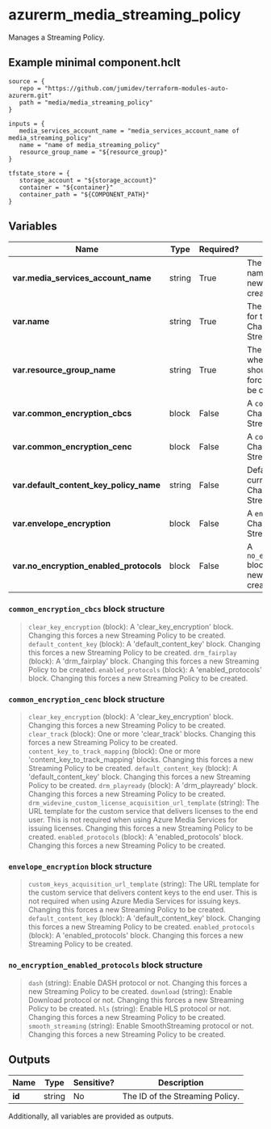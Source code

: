 # azurerm_media_streaming_policy

Manages a Streaming Policy.

## Example minimal component.hclt

```hcl
source = {
   repo = "https://github.com/jumidev/terraform-modules-auto-azurerm.git" 
   path = "media/media_streaming_policy" 
}

inputs = {
   media_services_account_name = "media_services_account_name of media_streaming_policy" 
   name = "name of media_streaming_policy" 
   resource_group_name = "${resource_group}" 
}

tfstate_store = {
   storage_account = "${storage_account}" 
   container = "${container}" 
   container_path = "${COMPONENT_PATH}" 
}

```

## Variables

| Name | Type | Required? |  Description |
| ---- | ---- | --------- |  ----------- |
| **var.media_services_account_name** | string | True | The Media Services account name. Changing this forces a new Streaming Policy to be created. | 
| **var.name** | string | True | The name which should be used for this Streaming Policy. Changing this forces a new Streaming Policy to be created. | 
| **var.resource_group_name** | string | True | The name of the Resource Group where the Streaming Policy should exist. Changing this forces a new Streaming Policy to be created. | 
| **var.common_encryption_cbcs** | block | False | A `common_encryption_cbcs` block. Changing this forces a new Streaming Policy to be created. | 
| **var.common_encryption_cenc** | block | False | A `common_encryption_cenc` block. Changing this forces a new Streaming Policy to be created. | 
| **var.default_content_key_policy_name** | string | False | Default Content Key used by current Streaming Policy. Changing this forces a new Streaming Policy to be created. | 
| **var.envelope_encryption** | block | False | A `envelope_encryption` block. Changing this forces a new Streaming Policy to be created. | 
| **var.no_encryption_enabled_protocols** | block | False | A `no_encryption_enabled_protocols` block. Changing this forces a new Streaming Policy to be created. | 

### `common_encryption_cbcs` block structure

> `clear_key_encryption` (block): A 'clear_key_encryption' block. Changing this forces a new Streaming Policy to be created.
> `default_content_key` (block): A 'default_content_key' block. Changing this forces a new Streaming Policy to be created.
> `drm_fairplay` (block): A 'drm_fairplay' block. Changing this forces a new Streaming Policy to be created.
> `enabled_protocols` (block): A 'enabled_protocols' block. Changing this forces a new Streaming Policy to be created.

### `common_encryption_cenc` block structure

> `clear_key_encryption` (block): A 'clear_key_encryption' block. Changing this forces a new Streaming Policy to be created.
> `clear_track` (block): One or more 'clear_track' blocks. Changing this forces a new Streaming Policy to be created.
> `content_key_to_track_mapping` (block): One or more 'content_key_to_track_mapping' blocks. Changing this forces a new Streaming Policy to be created.
> `default_content_key` (block): A 'default_content_key' block. Changing this forces a new Streaming Policy to be created.
> `drm_playready` (block): A 'drm_playready' block. Changing this forces a new Streaming Policy to be created.
> `drm_widevine_custom_license_acquisition_url_template` (string): The URL template for the custom service that delivers licenses to the end user. This is not required when using Azure Media Services for issuing licenses. Changing this forces a new Streaming Policy to be created.
> `enabled_protocols` (block): A 'enabled_protocols' block. Changing this forces a new Streaming Policy to be created.

### `envelope_encryption` block structure

> `custom_keys_acquisition_url_template` (string): The URL template for the custom service that delivers content keys to the end user. This is not required when using Azure Media Services for issuing keys. Changing this forces a new Streaming Policy to be created.
> `default_content_key` (block): A 'default_content_key' block. Changing this forces a new Streaming Policy to be created.
> `enabled_protocols` (block): A 'enabled_protocols' block. Changing this forces a new Streaming Policy to be created.

### `no_encryption_enabled_protocols` block structure

> `dash` (string): Enable DASH protocol or not. Changing this forces a new Streaming Policy to be created.
> `download` (string): Enable Download protocol or not. Changing this forces a new Streaming Policy to be created.
> `hls` (string): Enable HLS protocol or not. Changing this forces a new Streaming Policy to be created.
> `smooth_streaming` (string): Enable SmoothStreaming protocol or not. Changing this forces a new Streaming Policy to be created.



## Outputs

| Name | Type | Sensitive? | Description |
| ---- | ---- | --------- | --------- |
| **id** | string | No  | The ID of the Streaming Policy. | 

Additionally, all variables are provided as outputs.
